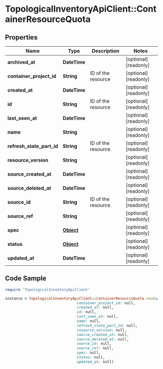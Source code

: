 # TopologicalInventoryApiClient::ContainerResourceQuota

## Properties

Name | Type | Description | Notes
------------ | ------------- | ------------- | -------------
**archived_at** | **DateTime** |  | [optional] [readonly] 
**container_project_id** | **String** | ID of the resource | [optional] [readonly] 
**created_at** | **DateTime** |  | [optional] [readonly] 
**id** | **String** | ID of the resource | [optional] [readonly] 
**last_seen_at** | **DateTime** |  | [optional] [readonly] 
**name** | **String** |  | [optional] [readonly] 
**refresh_state_part_id** | **String** | ID of the resource | [optional] [readonly] 
**resource_version** | **String** |  | [optional] [readonly] 
**source_created_at** | **DateTime** |  | [optional] [readonly] 
**source_deleted_at** | **DateTime** |  | [optional] [readonly] 
**source_id** | **String** | ID of the resource | [optional] [readonly] 
**source_ref** | **String** |  | [optional] [readonly] 
**spec** | [**Object**](.md) |  | [optional] [readonly] 
**status** | [**Object**](.md) |  | [optional] [readonly] 
**updated_at** | **DateTime** |  | [optional] [readonly] 

## Code Sample

```ruby
require 'TopologicalInventoryApiClient'

instance = TopologicalInventoryApiClient::ContainerResourceQuota.new(archived_at: null,
                                 container_project_id: null,
                                 created_at: null,
                                 id: null,
                                 last_seen_at: null,
                                 name: null,
                                 refresh_state_part_id: null,
                                 resource_version: null,
                                 source_created_at: null,
                                 source_deleted_at: null,
                                 source_id: null,
                                 source_ref: null,
                                 spec: null,
                                 status: null,
                                 updated_at: null)
```


